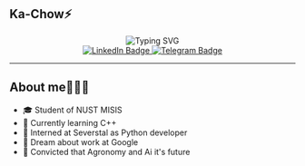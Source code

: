 ## Ka-Chow⚡️

<div align="center">
  <img src="https://readme-typing-svg.demolab.com?font=Honk&size=25&pause=1000&color=38F78C&center=true&vCenter=true&width=435&lines=Welcome+to+my+GitHub+page!)" alt="Typing SVG" />
</div>

<div id="badges" align="center">
  <a href="https://www.linkedin.com/in/vyacheslav-n-0684882a7/">
    <img src="https://img.shields.io/badge/LinkedIn-blue?style=for-the-badge&logo=linkedin&logoColor=white" alt="LinkedIn Badge"/>
  </a>
  <a href="https://t.me/funy_dude">
    <img src="https://img.shields.io/badge/Telegram-blue?logo=Telegram&logoColor=white&style=for-the-badge" alt="Telegram Badge"/>
  </a>
</div>

---

## About me👨🏻‍💻
  - 🎓 Student of NUST MISIS
  - 🌱 Currently learning C++
  - 💼 Interned at Severstal as Python developer
  - 💭 Dream about work at Google
  - 🔮 Convicted that Agronomy and Ai it's future
<!--
**DrillAviation/DrillAviation** is a ✨ _special_ ✨ repository because its `README.md` (this file) appears on your GitHub profile.

Here are some ideas to get you started:

- 🔭 I’m currently working on ...
- 🌱 I’m currently learning ...
- 👯 I’m looking to collaborate on ...
- 🤔 I’m looking for help with ...
- 💬 Ask me about ...
- 📫 How to reach me: ...
- 😄 Pronouns: ...
- ⚡ Fun fact: ...
-->
